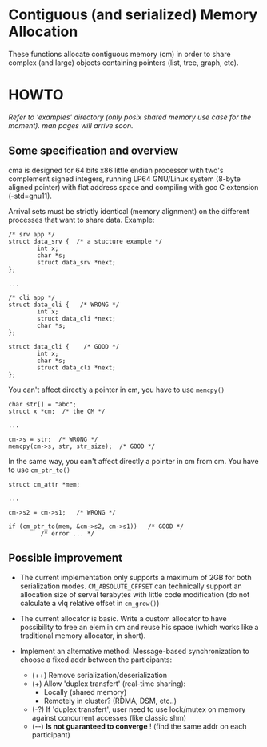 # Contiguous (and serialized) Memory Allocation
These functions allocate contiguous memory (cm) in order to share complex (and large) objects containing pointers (list, tree, graph, etc).

# HOWTO
*Refer to 'examples' directory (only posix shared memory use case for the moment).*
*man pages will arrive soon.*

## Some specification and overview
cma is designed for 64 bits x86 little endian processor with two's complement signed integers, running LP64 GNU/Linux system (8-byte aligned pointer) with flat address space and compiling with gcc C extension (-std=gnu11).

Arrival sets must be strictly identical (memory alignment) on the different processes that want to share data. Example:
```
/* srv app */
struct data_srv {  /* a stucture example */
        int x;
        char *s;
        struct data_srv *next;
};

...

/* cli app */
struct data_cli {   /* WRONG */
        int x;
        struct data_cli *next;
        char *s;
};

struct data_cli {    /* GOOD */
        int x;
        char *s;
        struct data_cli *next;
};
```

You can't affect directly a pointer in cm, you have to use `memcpy()`
```
char str[] = "abc";
struct x *cm;  /* the CM */

...

cm->s = str;  /* WRONG */
memcpy(cm->s, str, str_size);  /* GOOD */
```

In the same way, you can't affect directly a pointer in cm from cm. You have to use `cm_ptr_to()`
```
struct cm_attr *mem;

...

cm->s2 = cm->s1;   /* WRONG */

if (cm_ptr_to(mem, &cm->s2, cm->s1))   /* GOOD */
         /* error ... */
```

## Possible improvement

- The current implementation only supports a maximum of 2GB for both serialization modes. `CM_ABSOLUTE_OFFSET` can technically support an allocation size of serval terabytes with little code modification (do not calculate a vlq relative offset in `cm_grow()`)


- The current allocator is basic. Write a custom allocator to have possibility to free an elem in cm and reuse his space (which works like a traditional memory allocator, in short).

- Implement an alternative method:
	  Message-based synchronization to choose a fixed addr between the participants:
    * (++)  Remove serialization/deserialization
    * (+)   Allow 'duplex transfert' (real-time sharing):
         * Locally (shared memory)
         * Remotely in cluster? (RDMA, DSM, etc..)
   * (-?)  If 'duplex transfert', user need to use lock/mutex on memory against concurrent accesses (like classic shm)
   * (--)  **Is not guaranteed to converge** ! (find the same addr on each participant)


